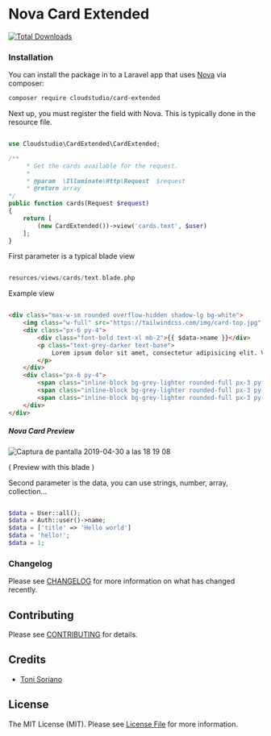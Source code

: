 # Nova Card Extended

[![Total Downloads](https://img.shields.io/packagist/dt/cloudstudio/card-extended.svg?style=flat-square)](https://packagist.org/packages/cloudstudio/card-extended)


### Installation

You can install the package in to a Laravel app that uses [Nova](https://nova.laravel.com) via composer:

```bash
composer require cloudstudio/card-extended
```

Next up, you must register the field with Nova. This is typically done in the resource file.

```php

use Cloudstudio\CardExtended\CardExtended;

/**
     * Get the cards available for the request.
     *
     * @param  \Illuminate\Http\Request  $request
     * @return array
*/
public function cards(Request $request)
{
    return [
        (new CardExtended())->view('cards.text', $user)
    ];
}

```

First parameter is a typical blade view

```php

resurces/views/cards/text.blade.php

```

Example view 

```html

<div class="max-w-sm rounded overflow-hidden shadow-lg bg-white">
    <img class="w-full" src="https://tailwindcss.com/img/card-top.jpg" alt="Sunset in the mountains">
    <div class="px-6 py-4">
        <div class="font-bold text-xl mb-2">{{ $data->name }}</div>
        <p class="text-grey-darker text-base">
            Lorem ipsum dolor sit amet, consectetur adipisicing elit. Voluptatibus quia, nulla! Maiores et perferendis eaque, exercitationem praesentium nihil.
        </p>
    </div>
    <div class="px-6 py-4">
        <span class="inline-block bg-grey-lighter rounded-full px-3 py-1 text-sm font-semibold text-grey-darker mr-2">#photography</span>
        <span class="inline-block bg-grey-lighter rounded-full px-3 py-1 text-sm font-semibold text-grey-darker mr-2">#travel</span>
        <span class="inline-block bg-grey-lighter rounded-full px-3 py-1 text-sm font-semibold text-grey-darker">#winter</span>
    </div>
</div>

```

##### Nova Card Preview

![Captura de pantalla 2019-04-30 a las 18 19 08](https://user-images.githubusercontent.com/3589377/56976983-7718c080-6b74-11e9-8956-573d9915f6f9.png)

( Preview with this blade )

Second parameter is the data, you can use strings, number, array, collection...

```php

$data = User::all();
$data = Auth::user()->name;
$data = ['title' => 'Hello world']
$data = 'hello!';
$data = 1;

```

### Changelog

Please see [CHANGELOG](CHANGELOG.md) for more information on what has changed recently.

## Contributing

Please see [CONTRIBUTING](CONTRIBUTING.md) for details.


## Credits

- [Toni Soriano](https://github.com/cloudstudio)

## License

The MIT License (MIT). Please see [License File](LICENSE.md) for more information.
